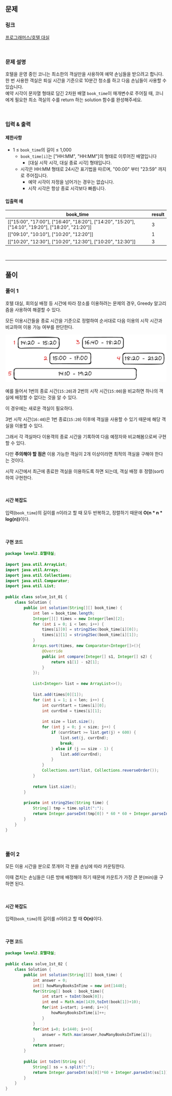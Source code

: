 ## 문제

### 링크

[프로그래머스/호텔 대실](https://school.programmers.co.kr/learn/courses/30/lessons/155651)

<br>

### 문제 설명

호텔을 운영 중인 코니는 최소한의 객실만을 사용하여 예약 손님들을 받으려고 합니다. 한 번 사용한 객실은 퇴실 시간을 기준으로 10분간 청소를 하고 다음 손님들이 사용할 수 있습니다.  
예약 시각이 문자열 형태로 담긴 2차원 배열 `book_time`이 매개변수로 주어질 때, 코니에게 필요한 최소 객실의 수를 return 하는 solution 함수를 완성해주세요.

<br>

### 입력 & 출력

#### 제한사항

- 1 ≤ `book_time`의 길이 ≤ 1,000
    - `book_time[i]`는 ["HH:MM", "HH:MM"]의 형태로 이루어진 배열입니다
        - [대실 시작 시각, 대실 종료 시각] 형태입니다.
    - 시각은 HH:MM 형태로 24시간 표기법을 따르며, "00:00" 부터 "23:59" 까지로 주어집니다.
        - 예약 시각이 자정을 넘어가는 경우는 없습니다.
        - 시작 시각은 항상 종료 시각보다 빠릅니다.

#### 입출력 예

|book_time|result|
|---|---|
|[["15:00", "17:00"], ["16:40", "18:20"], ["14:20", "15:20"], ["14:10", "19:20"], ["18:20", "21:20"]]|3|
|[["09:10", "10:10"], ["10:20", "12:20"]]|1|
|[["10:20", "12:30"], ["10:20", "12:30"], ["10:20", "12:30"]]|3|

<br>

---

## 풀이

### 풀이 1

호텔 대실, 회의실 배정 등 시간에 따라 장소를 이용하려는 문제의 경우, Greedy 알고리즘을 사용하여 해결할 수 있다.  

모든 이용시간들을 종료 시간을 기준으로 정렬하여 순서대로 다음 이용의 시작 시간과 비교하여 이용 가능 여부를 판단한다.  

![img.png](img.png)

예를 들어서 1번의 종료 시간(`15:20`)과 2번의 시작 시간(`15:00`)을 비교하면 하나의 객실에 배정할 수 없다는 것을 알 수 있다.  

이 경우에는 새로운 객실이 필요하다.  

3번 시작 시간(`16:40`)은 1번 종료(`15:20`) 이후에 객실을 사용할 수 있기 때문에 해당 객실을 이용할 수 있다.  

그래서 각 객실마다 이용객의 종료 시간을 기록하여 다음 예정자와 비교해봄으로써 구현할 수 있다.  

다만 <b>주의해야 할 점은</b> 이용 가능한 객실이 2개 이상이라면 최적의 객실을 구해야 한다는 것이다.  

시작 시간에서 최근에 종료한 객실을 이용하도록 하면 되는데, 객실 배정 후 정렬(sort)하여 구현한다.  

<br>

#### 시간 복잡도

입력(`book_time`)의 길이를 n이라고 할 때 모두 반복하고, 정렬하기 때문에 <b>O(n * n * log(n))</b>이다.  

<br>

#### 구현 코드

```java
package level2.호텔대실;

import java.util.ArrayList;
import java.util.Arrays;
import java.util.Collections;
import java.util.Comparator;
import java.util.List;

public class solve_1st_01 {
    class Solution {
        public int solution(String[][] book_time) {
            int len = book_time.length;
            Integer[][] times = new Integer[len][2];
            for (int i = 0; i < len; i++) {
                times[i][0] = string2Sec(book_time[i][0]);
                times[i][1] = string2Sec(book_time[i][1]);
            }
            Arrays.sort(times, new Comparator<Integer[]>(){
                @Override
                public int compare(Integer[] s1, Integer[] s2) {
                    return s1[1] - s2[1];
                }
            });

            List<Integer> list = new ArrayList<>();

            list.add(times[0][1]);
            for (int i = 1; i < len; i++) {
                int currStart = times[i][0];
                int currEnd = times[i][1];

                int size = list.size();
                for (int j = 0; j < size; j++) {
                    if (currStart >= list.get(j) + 600) {
                        list.set(j, currEnd);
                        break;
                    } else if (j == size - 1) {
                        list.add(currEnd);
                    }
                }
                Collections.sort(list, Collections.reverseOrder());
            }

            return list.size();
        }

        private int string2Sec(String time) {
            String[] tmp = time.split(":");
            return Integer.parseInt(tmp[0]) * 60 * 60 + Integer.parseInt(tmp[1]) * 60;
        }
    }
}
```

<br>

### 풀이 2

모든 이용 시간을 분으로 쪼개어 각 분을 손님에 따라 카운팅한다.  

이때 겹치는 손님들은 다른 방에 배정해야 하기 때문에 카운트가 가장 큰 분(min)을 구하면 된다.  

<br>

#### 시간 복잡도

입력(`book_time`)의 길이를 n이라고 할 때 <b>O(n)</b>이다.

<br>

#### 구현 코드

```java
package level2.호텔대실;

public class solve_1st_02 {
    class Solution {
        public int solution(String[][] book_time) {
            int answer = 0;
            int[] howManyBooksInTime = new int[1440];
            for(String[] book : book_time){
                int start = toInt(book[0]);
                int end = Math.min(1439,toInt(book[1])+10);
                for(int i=start; i<end; i++){
                    howManyBooksInTime[i]++;
                }
            }
            for(int i=0; i<1440; i++){
                answer = Math.max(answer,howManyBooksInTime[i]);
            }
            return answer;
        }

        public int toInt(String s){
            String[] ss = s.split(":");
            return Integer.parseInt(ss[0])*60 + Integer.parseInt(ss[1]);
        }
    }
}
```